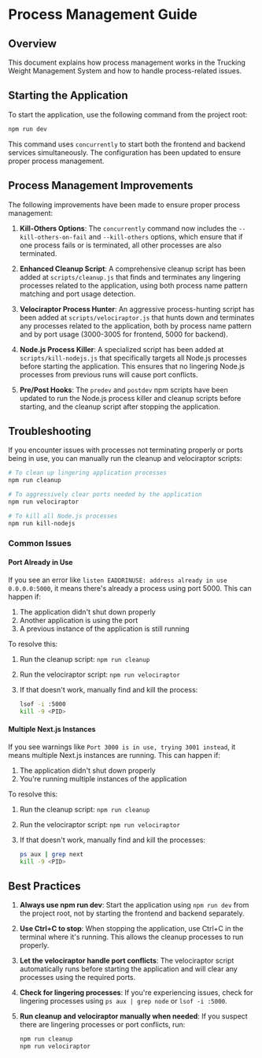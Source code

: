 <!--

 * Copyright (c) 2025 Cosmo Exploit Group LLC. All Rights Reserved.
 * 
 * PROPRIETARY AND CONFIDENTIAL
 * 
 * This file is part of the Cosmo Exploit Group LLC Weight Management System.
 * Unauthorized copying of this file, via any medium is strictly prohibited.
 * 
 * This file contains proprietary and confidential information of 
 * Cosmo Exploit Group LLC and may not be copied, distributed, or used
 * in any way without explicit written permission.
 

-->

# Process Management Guide

## Overview

This document explains how process management works in the Trucking Weight Management System and how to handle process-related issues.

## Starting the Application

To start the application, use the following command from the project root:

```bash
npm run dev
```

This command uses `concurrently` to start both the frontend and backend services simultaneously. The configuration has been updated to ensure proper process management.

## Process Management Improvements

The following improvements have been made to ensure proper process management:

1. **Kill-Others Options**: The `concurrently` command now includes the `--kill-others-on-fail` and `--kill-others` options, which ensure that if one process fails or is terminated, all other processes are also terminated.

2. **Enhanced Cleanup Script**: A comprehensive cleanup script has been added at `scripts/cleanup.js` that finds and terminates any lingering processes related to the application, using both process name pattern matching and port usage detection.

3. **Velociraptor Process Hunter**: An aggressive process-hunting script has been added at `scripts/velociraptor.js` that hunts down and terminates any processes related to the application, both by process name pattern and by port usage (3000-3005 for frontend, 5000 for backend).

4. **Node.js Process Killer**: A specialized script has been added at `scripts/kill-nodejs.js` that specifically targets all Node.js processes before starting the application. This ensures that no lingering Node.js processes from previous runs will cause port conflicts.

5. **Pre/Post Hooks**: The `predev` and `postdev` npm scripts have been updated to run the Node.js process killer and cleanup scripts before starting, and the cleanup script after stopping the application.

## Troubleshooting

If you encounter issues with processes not terminating properly or ports being in use, you can manually run the cleanup and velociraptor scripts:

```bash
# To clean up lingering application processes
npm run cleanup

# To aggressively clear ports needed by the application
npm run velociraptor

# To kill all Node.js processes
npm run kill-nodejs
```

### Common Issues

#### Port Already in Use

If you see an error like `listen EADDRINUSE: address already in use 0.0.0.0:5000`, it means there's already a process using port 5000. This can happen if:

1. The application didn't shut down properly
2. Another application is using the port
3. A previous instance of the application is still running

To resolve this:

1. Run the cleanup script: `npm run cleanup`
2. Run the velociraptor script: `npm run velociraptor`
3. If that doesn't work, manually find and kill the process:

   ```bash
   lsof -i :5000
   kill -9 <PID>
   ```

#### Multiple Next.js Instances

If you see warnings like `Port 3000 is in use, trying 3001 instead`, it means multiple Next.js instances are running. This can happen if:

1. The application didn't shut down properly
2. You're running multiple instances of the application

To resolve this:

1. Run the cleanup script: `npm run cleanup`
2. Run the velociraptor script: `npm run velociraptor`
3. If that doesn't work, manually find and kill the processes:

   ```bash
   ps aux | grep next
   kill -9 <PID>
   ```

## Best Practices

1. **Always use npm run dev**: Start the application using `npm run dev` from the project root, not by starting the frontend and backend separately.

2. **Use Ctrl+C to stop**: When stopping the application, use Ctrl+C in the terminal where it's running. This allows the cleanup processes to run properly.

3. **Let the velociraptor handle port conflicts**: The velociraptor script automatically runs before starting the application and will clear any processes using the required ports.

4. **Check for lingering processes**: If you're experiencing issues, check for lingering processes using `ps aux | grep node` or `lsof -i :5000`.

5. **Run cleanup and velociraptor manually when needed**: If you suspect there are lingering processes or port conflicts, run:

   ```bash
   npm run cleanup
   npm run velociraptor
   ```
